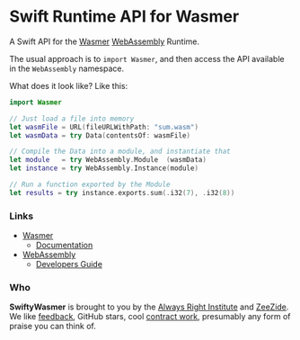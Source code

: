 #  Swift Runtime API for Wasmer

A Swift API for the 
[Wasmer](https://wasmer.io) 
[WebAssembly](https://webassembly.org) 
Runtime.

The usual approach is to `import Wasmer`, and then access the API
available in the `WebAssembly` namespace.

What does it look like? Like this:

```swift
import Wasmer

// Just load a file into memory
let wasmFile = URL(fileURLWithPath: "sum.wasm")
let wasmData = try Data(contentsOf: wasmFile)

// Compile the Data into a module, and instantiate that
let module   = try WebAssembly.Module  (wasmData)
let instance = try WebAssembly.Instance(module)

// Run a function exported by the Module
let results = try instance.exports.sum(.i32(7), .i32(8))
```

### Links

- [Wasmer](https://wasmer.io)
  - [Documentation](https://docs.wasmer.io)
- [WebAssembly](https://webassembly.org)
  - [Developers Guide](https://webassembly.org/getting-started/developers-guide/)

### Who

**SwiftyWasmer** is brought to you by
the
[Always Right Institute](https://www.alwaysrightinstitute.com)
and
[ZeeZide](http://zeezide.de).
We like 
[feedback](https://twitter.com/ar_institute), 
GitHub stars, 
cool [contract work](http://zeezide.com/en/services/services.html),
presumably any form of praise you can think of.
